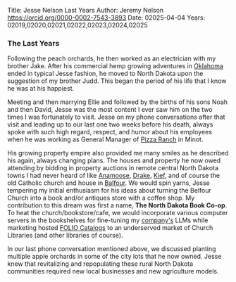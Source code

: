 Title: Jesse Nelson Last Years
Author:  Jeremy Nelson <https://orcid.org/0000-0002-7543-3893>
Date: 02025-04-04
Years: 02019,02020,02021,02022,02023,02024,02025

### The Last Years
Following the peach orchards, he then worked as an electrician with my brother Jake. After his commercial
hemp growing adventures in [Oklahoma](https://en.wikipedia.org/wiki/Oklahoma) ended in typical
Jesse fashion, he moved to North Dakota upon the suggestion of my brother Judd. This began the period of his 
life that I know he was at his happiest.
  
Meeting and then marrying Ellie and followed by the births of his sons Noah and then David, Jesse was the 
most content I ever saw him on the two times I was fortunately to visit. Jesse on my phone conversations 
after that visit and leading up to our last one two weeks before his death, always spoke with such high regard,
respect, and humor about his employees when he was working as General Manager of 
[Pizza Ranch](https://pizzaranch.com/locations/nd/minot/305-37th-avenue-sw) in Minot.
 
His growing property empire also provided me many smiles as he described his again, always changing plans.
The houses and property he now owed attending by bidding in property auctions in remote central North Dakota 
towns I had never heard of like [Anamoose](https://en.wikipedia.org/wiki/Anamoose,_North_Dakota), 
[Drake](https://en.wikipedia.org/wiki/Drake,_North_Dakota),
[Kief](https://en.wikipedia.org/wiki/Kief,_North_Dakota), and of course the old Catholic church
and house in <a href="https://en.wikipedia.org/wiki/Balfour,_North_Dakota">Balfour</a>. We would spin yarns,
Jesse tempering my initial enthusiasm for his ideas about turning the Belfour Church into a book and/or antiques 
store with a coffee shop. My contribution to this dream was first a name, <strong>The North Dakota Book Co-op</strong>. 
To heat the church/bookstore/cafe, we would incorporate various computer servers in the bookshelves for 
fine-tuning my [company's](https://knowledgelinks.io) LLMs while marketing hosted 
[FOLIO Catalogs](https://folio.org/) to an underserved market of Church Libraries 
(and other libraries of course).

In our last phone conversation mentioned above, we discussed planting multiple apple 
orchards in some of the city lots that he now owned. Jesse knew that revitalizing and 
repopulating these rural North Dakota communities required new local businesses and new 
agriculture models.
